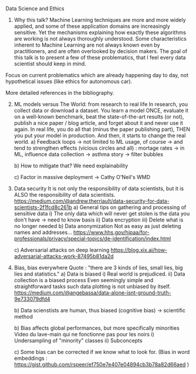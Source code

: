 Data Science and Ethics

1) Why this talk?
Machine Learning techniques are more and more widely applied, and some of these application domains are increasingly
sensitive. Yet the mechanisms explaining how exactly these algorithms are working is not always thoroughly understood.
Some characteristics inherent to Machine Learning are not always known even by practitioners, and are often overlooked
by decision makers.
The goal of this talk is to present a few of these problematics, that I feel every data scientist should keep in mind.

Focus on current problematics which are already happening day to day, not hypothetical issues (like ethics for
    autonomous car).

More detailed references in the bibliography.

2) ML models versus The World: from research to real life
    In research, you collect data or download a dataset. You learn a model ONCE, evaluate it on a well-known benchmark,
    beat the state-of-the-art results (or not), publish a nice paper / blog article,
    and forget about it and never use it again.
    In real life, you do all that (minus the paper publishing part), THEN you put your model in production. And then,
    it starts to change the real world.
    a) Feedback loops
        -> not limited to ML usage, of course
        -> and tend to strengthen effects (vicious circles and all) : mortage rates
        -> in ML, influence data collection -> asthma story
        -> filter bubbles

    b) How to mitigate that? We need explainability

    c) Factor in massive deployment -> Cathy O'Neil's WMD

3) Data security
    It is not only the responsibility of data scientists, but it is ALSO the responsibility of data scientists.
    https://medium.com/@andrew.therriault/data-security-for-data-scientists-2f1fcd8c261b
    a) General tips on gathering and processing of sensitive data
        i) The only data which will never get stolen is the data you don't have -> need to know basis
        ii) Data encryption
        iii) Delete what is no longer needed
    b) Data anonymization
    Not as easy as just deleting names and addresses...
    https://www.hhs.gov/hipaa/for-professionals/privacy/special-topics/de-identification/index.html

    c) Adversarial attacks on deep learning
    https://blog.xix.ai/how-adversarial-attacks-work-87495b81da2d

4) Bias, bias everywhere
Quote : "there are 3 kinds of lies, small lies, big lies and statistics."
    a) Data is biased
        i) Real world is prejudiced.
        ii) Data collection is a biased process
        Even seemingly simple and straightforward tasks such data plotting is not unbiased by itself.
    https://medium.com/@angebassa/data-alone-isnt-ground-truth-9e733079dfd4

    b) Data scienstists are human, thus biased (cognitive bias)
     -> scientific method

    b) Bias affects global performances, but more specifically minorities
        Video du lave-main qui ne fonctionne pas pour les noirs
        i) Undersampling of "minority" classes
        ii) Subconcepts

    c) Some bias can be corrected if we know what to look for.
    (Bias in word embeddings : https://gist.github.com/rspeer/ef750e7e407e04894cb3b78a82d66aed )
